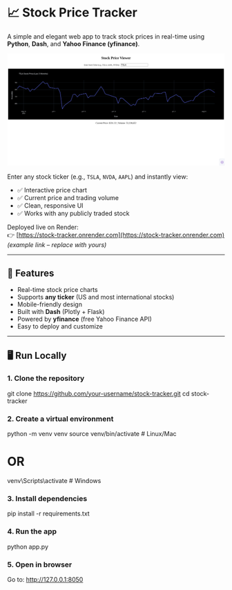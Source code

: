 # 📈 Stock Price Tracker

A simple and elegant web app to track stock prices in real-time using **Python**, **Dash**, and **Yahoo Finance (yfinance)**.

![Stock Tracker Screenshot](stock-tracker.png)

Enter any stock ticker (e.g., `TSLA`, `NVDA`, `AAPL`) and instantly view:
- ✅ Interactive price chart
- ✅ Current price and trading volume
- ✅ Clean, responsive UI
- ✅ Works with any publicly traded stock

Deployed live on Render:  
👉 [https://stock-tracker.onrender.com](https://stock-tracker.onrender.com) *(example link – replace with yours)*

---

## 🚀 Features

- Real-time stock price charts
- Supports **any ticker** (US and most international stocks)
- Mobile-friendly design
- Built with **Dash** (Plotly + Flask)
- Powered by **yfinance** (free Yahoo Finance API)
- Easy to deploy and customize

---

## 🖥️ Run Locally

### 1. Clone the repository

git clone https://github.com/your-username/stock-tracker.git
cd stock-tracker

### 2. Create a virtual environment

python -m venv venv
source venv/bin/activate  # Linux/Mac
# OR
venv\Scripts\activate     # Windows

### 3. Install dependencies
pip install -r requirements.txt

### 4. Run the app
python app.py

### 5. Open in browser
Go to: http://127.0.0.1:8050

